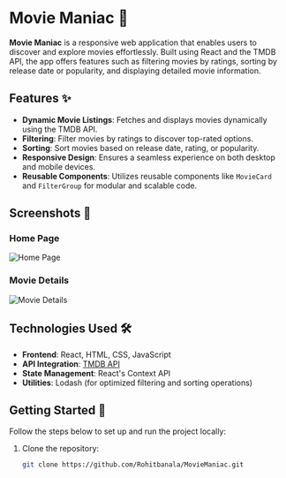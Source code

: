 # Movie Maniac 🎥

**Movie Maniac** is a responsive web application that enables users to discover and explore movies effortlessly. Built using React and the TMDB API, the app offers features such as filtering movies by ratings, sorting by release date or popularity, and displaying detailed movie information.

## Features ✨

- **Dynamic Movie Listings**: Fetches and displays movies dynamically using the TMDB API.
- **Filtering**: Filter movies by ratings to discover top-rated options.
- **Sorting**: Sort movies based on release date, rating, or popularity.
- **Responsive Design**: Ensures a seamless experience on both desktop and mobile devices.
- **Reusable Components**: Utilizes reusable components like `MovieCard` and `FilterGroup` for modular and scalable code.

## Screenshots 📸

### Home Page
![Home Page](#)

### Movie Details
![Movie Details](#)

## Technologies Used 🛠️

- **Frontend**: React, HTML, CSS, JavaScript
- **API Integration**: [TMDB API](https://www.themoviedb.org/documentation/api)
- **State Management**: React's Context API
- **Utilities**: Lodash (for optimized filtering and sorting operations)

## Getting Started 🚀

Follow the steps below to set up and run the project locally:

1. Clone the repository:
   ```bash
   git clone https://github.com/Rohitbanala/MovieManiac.git

